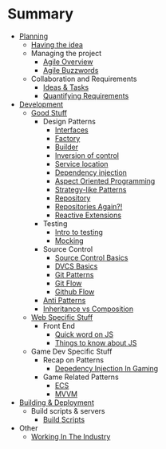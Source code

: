 # Summary

* [Planning](planning/readme.md)
    * [Having the idea](planning/having-the-idea.md)
    * Managing the project
        * [Agile Overview](planning/agile/whimsical-agile.md)
        * [Agile Buzzwords](planning/agile/agile-buzzwords.md)
    * Collaboration and Requirements
        * [Ideas & Tasks](planning/requirements/ideas-and-tasks.md) 
        * [Quantifying Requirements](planning/requirements/writing-requirements.md)
* [Development](development/readme.md)
    * [Good Stuff](development/general/readme.md)
        * Design Patterns
            * [Interfaces](development/general/other/interfaces.md)
            * [Factory](development/general/creational-patterns/factory.md)
            * [Builder](development/general/creational-patterns/builder.md)
            * [Inversion of control](development/general/dependency-patterns/inversion-of-control.md)
            * [Service location](development/general/dependency-patterns/service-location.md)
            * [Dependency injection](development/general/dependency-patterns/dependency-injection.md)
            * [Aspect Oriented Programming](development/general/dependency-patterns/aspect-oriented-programming.md)
            * [Strategy-like Patterns](development/general/data-patterns/strategy-like-patterns.md)
            * [Repository](development/general/data-patterns/repository.md)
            * [Repositories Again?!](development/general/data-patterns/repositories-again.md)
            * [Reactive Extensions](development/general/data-patterns/reactive-extensions.md)
        * Testing
            * [Intro to testing](development/general/testing/intro-to-testing.md)
            * [Mocking](development/general/testing/mocking.md)
        * Source Control
            * [Source Control Basics](development/general/source-control/basic-source-control.md)
            * [DVCS Basics](development/general/source-control/dvcs-basics.md)
            * [Git Patterns](development/general/source-control/source-control-patterns.md)
            * [Git Flow](development/general/source-control/git-flow.md)
            * [Github Flow](development/general/source-control/github-flow.md)
        * [Anti Patterns](development/general/other/anti-patterns.md)
        * [Inheritance vs Composition](development/general/other/inheritance-vs-composition.md)
    * [Web Specific Stuff](development/web/readme.md)
        * Front End
            * [Quick word on JS](development/web/front-end/quick-word-on-js.md)
            * [Things to know about JS](development/web/front-end/things-to-know-about-js.md)
    * Game Dev Specific Stuff
        * Recap on Patterns
            * [Depedency Injection In Gaming](development/game-dev/recaps-with-gaming-bias/dependency-injection.md)
        * Game Related Patterns
            * [ECS](development/game-dev/patterns/ecs.md)
            * [MVVM](development/game-dev/patterns/mvvm.md)
* [Building & Deployment](building/readme.md)
    * Build scripts & servers
        * [Build Scripts](building/build-scripts.md) 
* Other
    * [Working In The Industry](development/general/other/working-in-the-industry.md)
